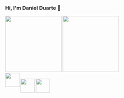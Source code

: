 ### Hi, I'm Daniel Duarte 👋

<div>
  <img height="180em" src="https://github-readme-stats.vercel.app/api?username=danrib27&theme=dracula&show_icons=true" />
  <img height="180em" src="https://github-readme-stats.vercel.app/api/top-langs/?username=danrib27&hide=html&layout=compact&theme=dracula" />
</div>
<div>
  <img margin="100px" height="45em" src="https://cdn.jsdelivr.net/gh/devicons/devicon/icons/react/react-original-wordmark.svg" />
  <img align="center" height="45em" src="https://cdn.jsdelivr.net/gh/devicons/devicon/icons/typescript/typescript-original.svg" />
  <img align="center" height="45em" src="https://cdn.jsdelivr.net/gh/devicons/devicon/icons/sass/sass-original.svg" />
</div>

